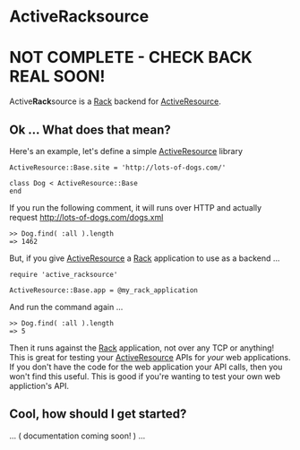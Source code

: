 ActiveRacksource
================

NOT COMPLETE - CHECK BACK REAL SOON!
====================================

Active**Rack**source is a [Rack][] backend for [ActiveResource][].

Ok ... What does that mean?
---------------------------

Here's an example, let's define a simple [ActiveResource][] library

    ActiveResource::Base.site = 'http://lots-of-dogs.com/'

    class Dog < ActiveResource::Base
    end

If you run the following comment, it will runs over HTTP and actually request http://lots-of-dogs.com/dogs.xml 

    >> Dog.find( :all ).length
    => 1462

But, if you give [ActiveResource][] a [Rack][] application to use as a backend ...

    require 'active_racksource'

    ActiveResource::Base.app = @my_rack_application

And run the command again ...

    >> Dog.find( :all ).length
    => 5

Then it runs against the [Rack][] application, not over any TCP or anything!  This is great for testing 
your [ActiveResource][] APIs for *your* web applications.  If you don't have the code for the web application 
your API calls, then you won't find this useful.  This is good if you're wanting to test your own 
web appliction's API.

Cool, how should I get started?
-------------------------------

... ( documentation coming soon! ) ...


[rack]:            http://rack.rubyforge.org
[activeresource]:  http://api.rubyonrails.org/classes/ActiveResource/Base.html
